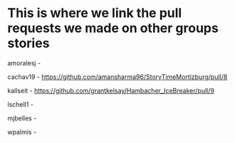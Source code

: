 # This is where we link the pull requests we made on other groups stories
amoralesj -

cachav19 - https://github.com/amansharma96/StoryTimeMortizburg/pull/8

kallseit - https://github.com/grantkelsay/Hambacher_IceBreaker/pull/9

lschell1 -

mjbelles -

wpalmis -
